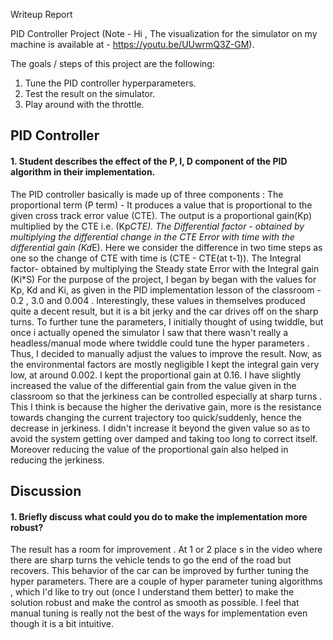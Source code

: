 ﻿Writeup Report

PID Controller Project
(Note - Hi , The visualization for the simulator on my machine is available at - https://youtu.be/UUwrmQ3Z-GM).

The goals / steps of this project are the following:
  1. Tune the PID controller hyperparameters.
  2. Test the result on the simulator.
  3. Play around with the throttle.

## PID Controller
#### 1. Student describes the effect of the P, I, D component of the PID algorithm in their implementation.
The PID controller basically is made up of three components :
The proportional term (P term) - It produces a value that is proportional to the given cross track error value (CTE). The output is a proportional gain(Kp) multiplied by the CTE i.e. (Kp*CTE).
The Differential factor - obtained by multiplying the differential change in the CTE Error with time with the differential gain (Kd*E). Here we consider the difference in two time steps as one so the change of CTE with time is (CTE - CTE(at t-1)).
The Integral factor- obtained by multiplying the Steady state Error with the Integral gain (Ki*S)
For the purpose of the project, I began by began with the values for Kp, Kd and Ki, as given in the PID implementation lesson of the classroom - 0.2 , 3.0 and 0.004 . Interestingly, these values in themselves produced quite a decent result, but it is a bit jerky and the car drives off on the sharp turns.
To further tune the parameters, I initially thought of using twiddle, but once i actually opened the simulator I saw that there wasn't really a headless/manual mode where twiddle could tune the hyper parameters . Thus, I decided to manually adjust the values to improve the result.
Now, as the environmental factors are mostly negligible I kept the integral gain very low, at around 0.002. I kept the proportional gain at 0.16. I have slightly increased the value of the differential gain from the value given in the classroom so that the jerkiness can be controlled especially at sharp turns . This I think is because the higher the derivative gain, more is the resistance towards changing the current trajectory too quick/suddenly, hence the decrease in jerkiness. I didn't increase it beyond the given value so as to avoid the system getting over damped and taking too long to correct itself. Moreover reducing the value of the proportional gain also helped in reducing the jerkiness.  
## Discussion
#### 1. Briefly discuss what could you do to make the implementation more robust?
The result has a room for improvement . At 1 or 2 place s in the video where there are sharp turns the vehicle tends to go the end of the road but recovers. This behavior of the car can be improved by further tuning the hyper parameters. There are a couple of hyper parameter tuning algorithms , which I'd like to try out (once I understand them better) to make the solution robust and make the control as smooth as possible. I feel that manual tuning is really not the best of the ways for implementation even though it is a bit intuitive.

